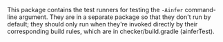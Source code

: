 This package contains the test runners for testing the `-Ainfer` command-line
argument.
They are in a separate package so that they don't run by default; they should
only run when they're invoked directly by their corresponding build rules, which
are in checker/build.gradle (ainferTest).
